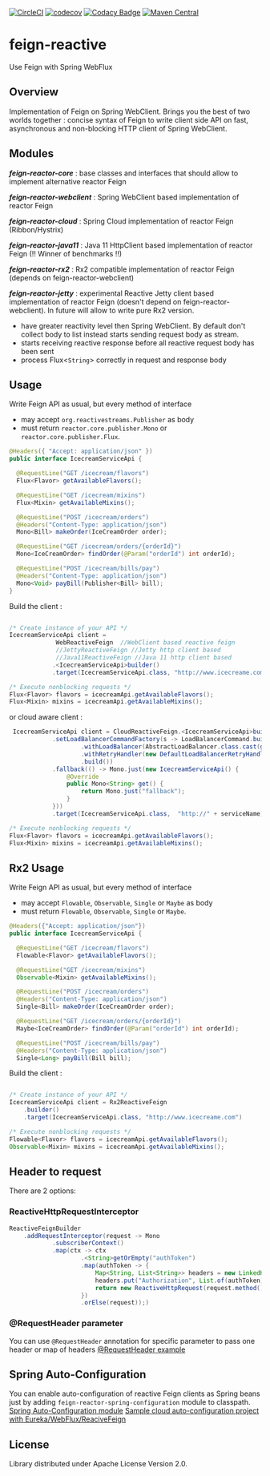 
[![CircleCI](https://circleci.com/gh/Playtika/feign-reactive/tree/develop.svg?style=shield&circle-token=7436cccc44c3229204d0d94c3a1606feb02cb534)](https://circleci.com/gh/Playtika/feign-reactive/tree/develop)
[![codecov](https://codecov.io/gh/Playtika/feign-reactive/branch/develop/graph/badge.svg)](https://codecov.io/gh/Playtika/feign-reactive)
[![Codacy Badge](https://api.codacy.com/project/badge/Grade/ce80f97d24fb4371a9f71cf44e94b0b0)](https://www.codacy.com/app/PlaytikaGithub/feign-reactive?utm_source=github.com&amp;utm_medium=referral&amp;utm_content=Playtika/feign-reactive&amp;utm_campaign=Badge_Grade)
[![Maven Central](https://maven-badges.herokuapp.com/maven-central/com.playtika.reactivefeign/feign-reactor/badge.svg)](https://maven-badges.herokuapp.com/maven-central/com.playtika.reactivefeign/feign-reactor)


# feign-reactive

Use Feign with Spring WebFlux

## Overview

Implementation of Feign on Spring WebClient. Brings you the best of two worlds together : 
concise syntax of Feign to write client side API on fast, asynchronous and
non-blocking HTTP client of Spring WebClient.

## Modules
  
  **_feign-reactor-core_** : base classes and interfaces that should allow to implement alternative reactor Feign
  
  **_feign-reactor-webclient_** : Spring WebClient based implementation of reactor Feign 
  
  **_feign-reactor-cloud_** : Spring Cloud implementation of reactor Feign (Ribbon/Hystrix)
  
  **_feign-reactor-java11_** : Java 11 HttpClient based implementation of reactor Feign (!! Winner of benchmarks !!)
  
  **_feign-reactor-rx2_** : Rx2 compatible implementation of reactor Feign (depends on feign-reactor-webclient)
  
  **_feign-reactor-jetty_** : experimental Reactive Jetty client based implementation of reactor Feign (doesn't depend on feign-reactor-webclient). In future will allow to write pure Rx2 version.
  - have greater reactivity level then Spring WebClient. By default don't collect body to list instead starts sending request body as stream. 
  - starts receiving reactive response before all reactive request body has been sent
  - process Flux<`String`> correctly in request and response body  

## Usage

Write Feign API as usual, but every method of interface
 - may accept `org.reactivestreams.Publisher` as body
 - must return `reactor.core.publisher.Mono` or `reactor.core.publisher.Flux`.

```java
@Headers({ "Accept: application/json" })
public interface IcecreamServiceApi {

  @RequestLine("GET /icecream/flavors")
  Flux<Flavor> getAvailableFlavors();

  @RequestLine("GET /icecream/mixins")
  Flux<Mixin> getAvailableMixins();

  @RequestLine("POST /icecream/orders")
  @Headers("Content-Type: application/json")
  Mono<Bill> makeOrder(IceCreamOrder order);

  @RequestLine("GET /icecream/orders/{orderId}")
  Mono<IceCreamOrder> findOrder(@Param("orderId") int orderId);

  @RequestLine("POST /icecream/bills/pay")
  @Headers("Content-Type: application/json")
  Mono<Void> payBill(Publisher<Bill> bill);
}
```
Build the client :

```java

/* Create instance of your API */
IcecreamServiceApi client = 
             WebReactiveFeign  //WebClient based reactive feign  
             //JettyReactiveFeign //Jetty http client based
             //Java11ReactiveFeign //Java 11 http client based
            .<IcecreamServiceApi>builder()
            .target(IcecreamServiceApi.class, "http://www.icecreame.com")

/* Execute nonblocking requests */
Flux<Flavor> flavors = icecreamApi.getAvailableFlavors();
Flux<Mixin> mixins = icecreamApi.getAvailableMixins();
```

or cloud aware client :

```java
 IcecreamServiceApi client = CloudReactiveFeign.<IcecreamServiceApi>builder(WebReactiveFeign.builder())
            .setLoadBalancerCommandFactory(s -> LoadBalancerCommand.builder()
                    .withLoadBalancer(AbstractLoadBalancer.class.cast(getNamedLoadBalancer(serviceName)))
                    .withRetryHandler(new DefaultLoadBalancerRetryHandler(1, 1, true))
                    .build())
            .fallback(() -> Mono.just(new IcecreamServiceApi() {
                @Override
                public Mono<String> get() {
                    return Mono.just("fallback");
                }
            }))
            .target(IcecreamServiceApi.class,  "http://" + serviceName);

/* Execute nonblocking requests */
Flux<Flavor> flavors = icecreamApi.getAvailableFlavors();
Flux<Mixin> mixins = icecreamApi.getAvailableMixins();
```

## Rx2 Usage 

Write Feign API as usual, but every method of interface
 - may accept `Flowable`, `Observable`, `Single` or `Maybe` as body
 - must return `Flowable`, `Observable`, `Single` or `Maybe`.

```java
@Headers({"Accept: application/json"})
public interface IcecreamServiceApi {

  @RequestLine("GET /icecream/flavors")
  Flowable<Flavor> getAvailableFlavors();

  @RequestLine("GET /icecream/mixins")
  Observable<Mixin> getAvailableMixins();

  @RequestLine("POST /icecream/orders")
  @Headers("Content-Type: application/json")
  Single<Bill> makeOrder(IceCreamOrder order);

  @RequestLine("GET /icecream/orders/{orderId}")
  Maybe<IceCreamOrder> findOrder(@Param("orderId") int orderId);

  @RequestLine("POST /icecream/bills/pay")
  @Headers("Content-Type: application/json")
  Single<Long> payBill(Bill bill);
```
Build the client :

```java

/* Create instance of your API */
IcecreamServiceApi client = Rx2ReactiveFeign
    .builder()
    .target(IcecreamServiceApi.class, "http://www.icecreame.com")

/* Execute nonblocking requests */
Flowable<Flavor> flavors = icecreamApi.getAvailableFlavors();
Observable<Mixin> mixins = icecreamApi.getAvailableMixins();
```

## Header to request

There are 2 options:

### ReactiveHttpRequestInterceptor

``` java
ReactiveFeignBuilder
    .addRequestInterceptor(request -> Mono
            .subscriberContext()
            .map(ctx -> ctx
                    .<String>getOrEmpty("authToken")
                    .map(authToken -> {
                        Map<String, List<String>> headers = new LinkedHashMap<>(request.headers());
                        headers.put("Authorization", List.of(authToken));
                        return new ReactiveHttpRequest(request.method(), request.uri(), headers, request.body());
                    })
                    .orElse(request));)
```    

### @RequestHeader parameter
You can use `@RequestHeader` annotation for specific parameter to pass one header or map of headers
[@RequestHeader example](https://github.com/Playtika/feign-reactive/blob/develop/feign-reactor-test/feign-reactor-spring-mvc-test/src/test/java/reactivefeign/spring/mvc/allfeatures/AllFeaturesMvc.java#L64)

## Spring Auto-Configuration

You can enable auto-configuration of reactive Feign clients as Spring beans just by adding `feign-reactor-spring-configuration` module to classpath. 
[Spring Auto-Configuration module](https://github.com/Playtika/feign-reactive/tree/develop/feign-reactor-spring-configuration)
[Sample cloud auto-configuration project with Eureka/WebFlux/ReaciveFeign](https://github.com/kptfh/feign-reactive-sample)

## License

Library distributed under Apache License Version 2.0.

